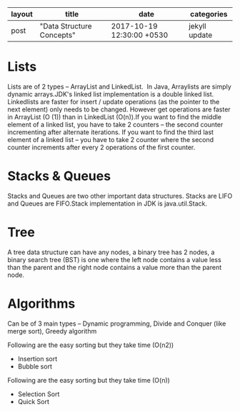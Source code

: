 |layout|title|date|categories|
|---|---|---|---|
|post|"Data Structure Concepts"|2017-10-19 12:30:00 +0530|jekyll update| 


# Lists

Lists are of 2 types – ArrayList and LinkedList.  In Java, Arraylists are simply dynamic arrays.JDK's linked list implementation is a double linked list. Linkedlists are faster for insert / update operations (as the pointer to the next element) only needs to be changed. However get operations are faster in ArrayList (O (1)) than in LinkedList (O(n)).If you want to find the middle element of a linked list, you have to take 2 counters – the second counter incrementing after alternate iterations. If you want to find the third last element of a linked list – you have to take 2 counter where the second counter increments after every 2 operations of the first counter.

# Stacks & Queues

Stacks and Queues are two other important data structures. Stacks are LIFO and Queues are FIFO.Stack implementation in JDK is java.util.Stack.


# Tree

A tree data structure can have any nodes, a binary tree has 2 nodes, a binary search tree (BST) is one where the left node contains a value less than the parent and the right node contains a value more than the parent node.


# Algorithms

Can be of 3 main types – Dynamic programming, Divide and Conquer (like merge sort), Greedy algorithm

Following are the easy sorting but they take time (O(n2))
* Insertion sort
* Bubble sort

Following are the easy sorting but they take time (O(n))
* Selection Sort
* Quick Sort
